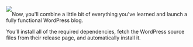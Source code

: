 <img style="float: left;" src="https://user-images.githubusercontent.com/21102559/37915472-9f254882-30e7-11e8-979b-aad02f818e60.png">

Now, you'll combine a little bit of everything you've learned and launch a fully functional WordPress blog.

You’ll install all of the required dependencies, fetch the WordPress source files from their release page, and automatically install it.
